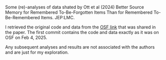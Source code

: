 Some (re)-analyses of data shated by Ott et al (2024) Better Source Memory for Remembered To-Be-Forgotten Items Than for Remembered To-Be-Remembered Items. JEP:LMC.

I retrieved the original code and data from the [OSF link](https://osf.io/mg8ed/?view_only=f24217324e8b4bf887205b6932f40788) that was shared in the paper. The first commit contains the code and data exactly as it was on OSF on Feb 4, 2025.

Any subsequent analyses and results are not associated with the authors and are just for my exploration.
